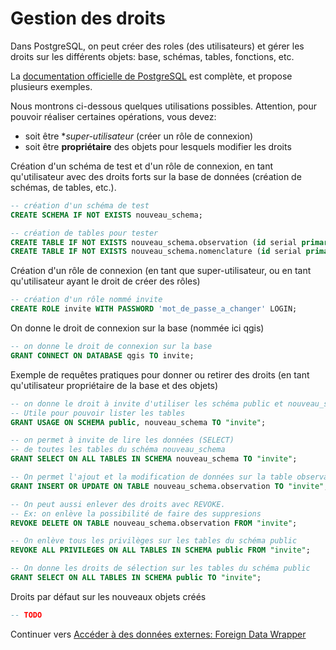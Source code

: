 # Gestion des droits

Dans PostgreSQL, on peut créer des roles (des utilisateurs) et gérer les droits sur les différents objets: base, schémas, tables, fonctions, etc.

La [documentation officielle de PostgreSQL](https://www.postgresql.org/docs/current/sql-grant.html) est complète, et propose plusieurs exemples.

Nous montrons ci-dessous quelques utilisations possibles. Attention, pour pouvoir réaliser certaines opérations, vous devez:

* soit être **super-utilisateur* (créer un rôle de connexion)
* soit être **propriétaire** des objets pour lesquels modifier les droits


Création d'un schéma de test et d'un rôle de connexion, en tant qu'utilisateur avec des droits forts sur la base de données (création de schémas, de tables, etc.).

```sql
-- création d'un schéma de test
CREATE SCHEMA IF NOT EXISTS nouveau_schema;

-- création de tables pour tester
CREATE TABLE IF NOT EXISTS nouveau_schema.observation (id serial primary key, nom text, geom geometry(point, 2154));
CREATE TABLE IF NOT EXISTS nouveau_schema.nomenclature (id serial primary key, code text, libelle text);
```

Création d'un rôle de connexion (en tant que super-utilisateur, ou en tant qu'utilisateur ayant le droit de créer des rôles)

```sql
-- création d'un rôle nommé invite
CREATE ROLE invite WITH PASSWORD 'mot_de_passe_a_changer' LOGIN;
```

On donne le droit de connexion sur la base (nommée ici qgis)

```sql
-- on donne le droit de connexion sur la base
GRANT CONNECT ON DATABASE qgis TO invite;
```

Exemple de requêtes pratiques pour donner ou retirer des droits (en tant qu'utilisateur propriétaire de la base et des objets)

```sql
-- on donne le droit à invite d'utiliser les schéma public et nouveau_schema
-- Utile pour pouvoir lister les tables
GRANT USAGE ON SCHEMA public, nouveau_schema TO "invite";

-- on permet à invite de lire les données (SELECT)
-- de toutes les tables du schéma nouveau_schema
GRANT SELECT ON ALL TABLES IN SCHEMA nouveau_schema TO "invite";

-- On permet l'ajout et la modification de données sur la table observation seulement
GRANT INSERT OR UPDATE ON TABLE nouveau_schema.observation TO "invite";

-- On peut aussi enlever des droits avec REVOKE.
-- Ex: on enlève la possibilité de faire des suppresions
REVOKE DELETE ON TABLE nouveau_schema.observation FROM "invite";

-- On enlève tous les privilèges sur les tables du schéma public
REVOKE ALL PRIVILEGES ON ALL TABLES IN SCHEMA public FROM "invite";

-- On donne les droits de sélection sur les tables du schéma public
GRANT SELECT ON ALL TABLES IN SCHEMA public TO "invite";

```

Droits par défaut sur les nouveaux objets créés

```sql
-- TODO
```

Continuer vers [Accéder à des données externes: Foreign Data Wrapper](./fdw.md)
